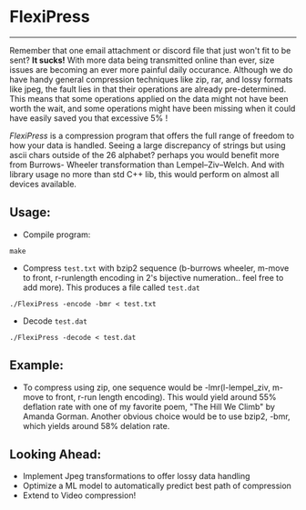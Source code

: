 # FlexiPress
---
Remember that one email attachment or discord file that just won't fit to be sent? **It sucks!** With more data being transmitted online than ever, size issues are becoming an ever more painful daily occurance. Although we do have handy general compression techniques like zip, rar, and lossy formats like jpeg, the fault lies in that their operations are already pre-determined. This means that some operations applied on the data might not have been worth the wait, and some operations might have been missing when it could have easily saved you that excessive 5% !

*FlexiPress* is a compression program that offers the full range of freedom to how your data is handled. Seeing a large discrepancy of strings but using ascii chars outside of the 26 alphabet? perhaps you would benefit more from Burrows- Wheeler transformation than Lempel–Ziv–Welch. And with library usage no more than std C++ lib, this would perform on almost all devices available. 

## Usage:
- Compile program:
```
make
```
- Compress `test.txt` with bzip2 sequence (b-burrows wheeler, m-move to front, r-runlength encoding in 2's bijective numeration.. feel free to add more). This produces a file called `test.dat`
```
./FlexiPress -encode -bmr < test.txt
```
- Decode `test.dat`
```
./FlexiPress -decode < test.dat
```

## Example:
- To compress using zip, one sequence would be -lmr(l-lempel_ziv, m-move to front, r-run length encoding). This would yield around 55% deflation rate with one of my favorite poem, "The Hill We Climb" by Amanda Gorman. Another obvious choice would be to use bzip2, -bmr, which yields around 58% delation rate.

## Looking Ahead:
- Implement Jpeg transformations to offer lossy data handling
- Optimize a ML model to automatically predict best path of compression
- Extend to Video compression! 
